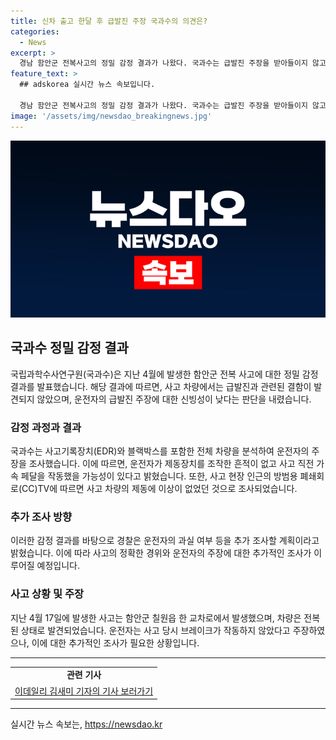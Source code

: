 ```yaml
---
title: 신차 출고 한달 후 급발진 주장 국과수의 의견은?
categories:
  - News
excerpt: >
  경남 함안군 전복사고의 정밀 감정 결과가 나왔다. 국과수는 급발진 주장을 받아들이지 않고, 차량에서 결함을 발견하지 못했다고 밝혔다. 운전자의 급발진 주장은 신빙성이 낮을 것으로 보이며, 경찰은 운전자의 과실 여부 등을 추가 조사할 예정이다. 사고는 출고 한 달이 지나지 않은 신차가 1.3㎞를 시속 165㎞로 달리다 전복되는 사건으로, 당시 운전자는 갈비뼈를 골절하고 손녀도 다쳤지만 생명에 지장은 없었던 것으로 전해졌다.
feature_text: >
  ## adskorea 실시간 뉴스 속보입니다.

  경남 함안군 전복사고의 정밀 감정 결과가 나왔다. 국과수는 급발진 주장을 받아들이지 않고, 차량에서 결함을 발견하지 못했다고 밝혔다. 운전자의 급발진 주장은 신빙성이 낮을 것으로 보이며, 경찰은 운전자의 과실 여부 등을 추가 조사할 예정이다. 사고는 출고 한 달이 지나지 않은 신차가 1.3㎞를 시속 165㎞로 달리다 전복되는 사건으로, 당시 운전자는 갈비뼈를 골절하고 손녀도 다쳤지만 생명에 지장은 없었던 것으로 전해졌다.
image: '/assets/img/newsdao_breakingnews.jpg'
---
```


<p><img src="/assets/img/newsdao_breakingnews.jpg" alt="adskorea 속보" /></p>

<h2 data-ke-size="size26">국과수 정밀 감정 결과</h2>

<p data-ke-size="size16">국립과학수사연구원(국과수)은 지난 4월에 발생한 함안군 전복 사고에 대한 정밀 감정 결과를 발표했습니다. 해당 결과에 따르면, 사고 차량에서는 급발진과 관련된 결함이 발견되지 않았으며, 운전자의 급발진 주장에 대한 신빙성이 낮다는 판단을 내렸습니다.</p>

<h3>감정 과정과 결과</h3>

<p data-ke-size="size16">국과수는 사고기록장치(EDR)와 블랙박스를 포함한 전체 차량을 분석하여 운전자의 주장을 조사했습니다. 이에 따르면, 운전자가 제동장치를 조작한 흔적이 없고 사고 직전 가속 페달을 작동했을 가능성이 있다고 밝혔습니다. 또한, 사고 현장 인근의 방범용 폐쇄회로(CC)TV에 따르면 사고 차량의 제동에 이상이 없었던 것으로 조사되었습니다.</p>

<h3>추가 조사 방향</h3>

<p data-ke-size="size16">이러한 감정 결과를 바탕으로 경찰은 운전자의 과실 여부 등을 추가 조사할 계획이라고 밝혔습니다. 이에 따라 사고의 정확한 경위와 운전자의 주장에 대한 추가적인 조사가 이루어질 예정입니다.</p>

<h3>사고 상황 및 주장</h3>

<p data-ke-size="size16">지난 4월 17일에 발생한 사고는 함안군 칠원읍 한 교차로에서 발생했으며, 차량은 전복된 상태로 발견되었습니다. 운전자는 사고 당시 브레이크가 작동하지 않았다고 주장하였으나, 이에 대한 추가적인 조사가 필요한 상황입니다.</p>

<hr data-ke-size="size16">

<table>
<tbody>
<tr>
<td style="text-align: center; height: 17px;"><b>관련 기사</b></td>
</tr>
<tr>
<td style="text-align: center; height: 17px;"><a href="https://www.edaily.co.kr/"target="_blank" rel="nofollow">이데일리 김새미 기자의 기사 보러가기</a></td>
</tr>
</tbody>
</table>

<hr data-ke-size="size16">
실시간 뉴스 속보는, <a href="https://newsdao.kr" rel="dofollow">https://newsdao.kr</a>



